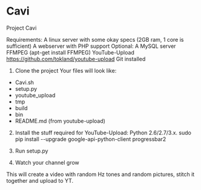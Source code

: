 # Cavi
Project Cavi

Requirements:
A linux server with some okay specs (2GB ram, 1 core is sufficient)
A webserver with PHP support
Optional: A MySQL server
FFMPEG (apt-get install FFMPEG)
YouTube-Upload https://github.com/tokland/youtube-upload
Git installed


1. Clone the project
Your files will look like:
- Cavi.sh
- setup.py
- youtube_upload
- tmp
- build
- bin
- README.md (from youtube-upload)

2. Install the stuff required for YouTube-Upload: 
Python 2.6/2.7/3.x.
sudo pip install --upgrade google-api-python-client progressbar2

3. Run setup.py

4. Watch your channel grow

This will create a video with random Hz tones and random pictures, stitch it together and upload to YT.
